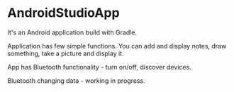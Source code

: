 # AndroidStudioApp

It's an Android application build with Gradle.

Application has few simple functions. You can add and display notes, draw something, take a picture and display it.

App has Bluetooth functionality - turn on/off, discover devices.

Bluetooth changing data - working in progress.
